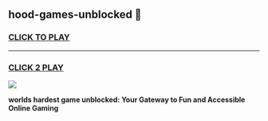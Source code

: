 
## hood-games-unblocked 👋
<h3>
<a href="https://premium.freeplayer.one?title=hood-games-unblocked&ref=14F">CLICK TO PLAY</a></h3>
<hr>

<h3>
<a href="https://premium.freeplayer.one?title=hood-games-unblocked&ref=14F">CLICK 2 PLAY</a>
  
</h3>

<a href="https://premium.freeplayer.one?title=hood-games-unblocked&ref=12F/"><img src="https://clearcache.store/games.png"></a>


**worlds hardest game unblocked: Your Gateway to Fun and Accessible Online Gaming**
